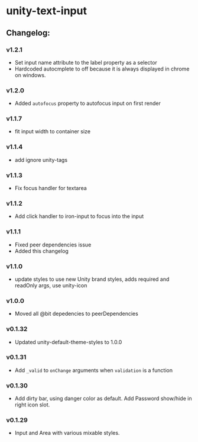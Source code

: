 # unity-text-input

## Changelog:

### v1.2.1
- Set input name attribute to the label property as a selector
- Hardcoded autocmplete to off because it is always displayed in chrome on windows.

### v1.2.0
- Added `autofocus` property to autofocus input on first render

### v1.1.7
- fit input width to container size

### v1.1.4
- add ignore unity-tags

### v1.1.3
- Fix focus handler for textarea

### v1.1.2
- Add click handler to iron-input to focus into the input

### v1.1.1
- Fixed peer dependencies issue
- Added this changelog

### v1.1.0
- update styles to use new Unity brand styles, adds required and readOnly args, use unity-icon

### v1.0.0
- Moved all @bit depedencies to peerDependencies

### v0.1.32
- Updated unity-default-theme-styles to 1.0.0

### v0.1.31
- Add `_valid` to `onChange` arguments when `validation` is a function

### v0.1.30
- Add dirty bar, using danger color as default. Add Password show/hide in right icon slot.

### v0.1.29
- Input and Area with various mixable styles.
